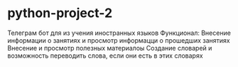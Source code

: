 # python-project-2
Телеграм бот для из учения иностранных языков
Функционал:
Внесение информации о занятиях и просмотр информацци о прошедших занятиях
Внесение и просмотр полезных материалоы
Создание словарей и возможность переводить слова, если они есть в этих словарях

